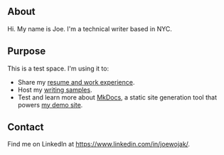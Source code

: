 ## About

Hi. My name is Joe. I'm a technical writer based in NYC. 

## Purpose
This is a test space. I'm using it to:

- Share my [resume and work experience](https://jwwojak.github.io/site/resume/resume/).
- Host my [writing samples](https://jwwojak.github.io/site/samples/samples-intro/).
- Test and learn more about [MkDocs](https://www.mkdocs.org/), a static site generation tool that powers [my demo site](https://jwwojak.github.io/site/).

## Contact

Find me on LinkedIn at https://www.linkedin.com/in/joewojak/.
